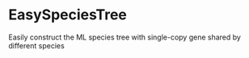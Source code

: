 # EasySpeciesTree
Easily construct the ML species tree with single-copy gene shared by different species
